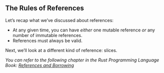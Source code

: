 ## The Rules of References

Let’s recap what we’ve discussed about references:

*   At any given time, you can have _either_ one mutable reference _or_ any number of immutable references.
*   References must always be valid.

Next, we’ll look at a different kind of reference: slices.

_You can refer to the following chapter in the Rust Programming Language Book: [References and Borrowing](https://doc.rust-lang.org/stable/book/ch04-02-references-and-borrowing.html#references-and-borrowing)_
